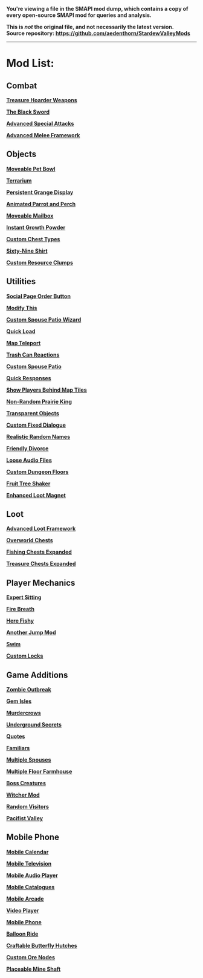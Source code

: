 **You're viewing a file in the SMAPI mod dump, which contains a copy of every open-source SMAPI mod
for queries and analysis.**

**This is _not_ the original file, and not necessarily the latest version.**  
**Source repository: https://github.com/aedenthorn/StardewValleyMods**

----

# Mod List:

## Combat

**[Treasure Hoarder Weapons](https://www.nexusmods.com/stardewvalley/mods/8010)**

**[The Black Sword](https://www.nexusmods.com/stardewvalley/mods/7987)**

**[Advanced Special Attacks](https://www.nexusmods.com/stardewvalley/mods/7903)**

**[Advanced Melee Framework](https://www.nexusmods.com/stardewvalley/mods/7886)**

## Objects

**[Moveable Pet Bowl](https://www.nexusmods.com/stardewvalley/mods/8038)**

**[Terrarium](https://www.nexusmods.com/stardewvalley/mods/8031)**

**[Persistent Grange Display](https://www.nexusmods.com/stardewvalley/mods/7977)**

**[Animated Parrot and Perch](https://www.nexusmods.com/stardewvalley/mods/7957)**

**[Moveable Mailbox](https://www.nexusmods.com/stardewvalley/mods/7834)**

**[Instant Growth Powder](https://www.nexusmods.com/stardewvalley/mods/7727)**

**[Custom Chest Types](https://www.nexusmods.com/stardewvalley/mods/7755)**

**[Sixty-Nine Shirt](https://www.nexusmods.com/stardewvalley/mods/6969)**

**[Custom Resource Clumps](https://www.nexusmods.com/stardewvalley/mods/6669)**

## Utilities

**[Social Page Order Button](https://www.nexusmods.com/stardewvalley/mods/7871)**

**[Modify This](https://www.nexusmods.com/stardewvalley/mods/7814)**

**[Custom Spouse Patio Wizard](https://www.nexusmods.com/stardewvalley/mods/7775)**

**[Quick Load](https://www.nexusmods.com/stardewvalley/mods/7756)**

**[Map Teleport](https://www.nexusmods.com/stardewvalley/mods/7675)**

**[Trash Can Reactions](https://www.nexusmods.com/stardewvalley/mods/7643)**

**[Custom Spouse Patio](https://www.nexusmods.com/stardewvalley/mods/6630)**

**[Quick Responses](https://www.nexusmods.com/stardewvalley/mods/6548)**

**[Show Players Behind Map Tiles](https://www.nexusmods.com/stardewvalley/mods/6540)**

**[Non-Random Prairie King](https://www.nexusmods.com/stardewvalley/mods/6509)**

**[Transparent Objects](https://www.nexusmods.com/stardewvalley/mods/6412)**

**[Custom Fixed Dialogue](https://www.nexusmods.com/stardewvalley/mods/6358)**

**[Realistic Random Names](https://www.nexusmods.com/stardewvalley/mods/6269)**

**[Friendly Divorce](https://www.nexusmods.com/stardewvalley/mods/6241)**

**[Loose Audio Files](https://www.nexusmods.com/stardewvalley/mods/5999)**

**[Custom Dungeon Floors](https://www.nexusmods.com/stardewvalley/mods/5894)**

**[Fruit Tree Shaker](https://www.nexusmods.com/stardewvalley/mods/5776)**

**[Enhanced Loot Magnet](https://www.nexusmods.com/stardewvalley/mods/4856)**

## Loot

**[Advanced Loot Framework](https://www.nexusmods.com/stardewvalley/mods/7739)**

**[Overworld Chests](https://www.nexusmods.com/stardewvalley/mods/7710)**

**[Fishing Chests Expanded](https://www.nexusmods.com/stardewvalley/mods/7694)**

**[Treasure Chests Expanded](https://www.nexusmods.com/stardewvalley/mods/7685)**

## Player Mechanics

**[Expert Sitting](https://www.nexusmods.com/stardewvalley/mods/7435)**

**[Fire Breath](https://www.nexusmods.com/stardewvalley/mods/7311)**

**[Here Fishy](https://www.nexusmods.com/stardewvalley/mods/6586)**

**[Another Jump Mod](https://www.nexusmods.com/stardewvalley/mods/6546)**

**[Swim](https://www.nexusmods.com/stardewvalley/mods/6326)**

**[Custom Locks](https://www.nexusmods.com/stardewvalley/mods/6251)**

## Game Additions

**[Zombie Outbreak](https://www.nexusmods.com/stardewvalley/mods/6743)**

**[Gem Isles](https://www.nexusmods.com/stardewvalley/mods/6692)**

**[Murdercrows](https://www.nexusmods.com/stardewvalley/mods/6615)**

**[Underground Secrets](https://www.nexusmods.com/stardewvalley/mods/6597)**

**[Quotes](https://www.nexusmods.com/stardewvalley/mods/6503)**

**[Familiars](https://www.nexusmods.com/stardewvalley/mods/6429)**

**[Multiple Spouses](https://www.nexusmods.com/stardewvalley/mods/6227)**

**[Multiple Floor Farmhouse](https://www.nexusmods.com/stardewvalley/mods/8077)**

**[Boss Creatures](https://www.nexusmods.com/stardewvalley/mods/5864)**

**[Witcher Mod](https://www.nexusmods.com/stardewvalley/mods/5797)**

**[Random Visitors](https://www.nexusmods.com/stardewvalley/mods/4911)**

**[Pacifist Valley](https://www.nexusmods.com/stardewvalley/mods/5464)**

## Mobile Phone

**[Mobile Calendar](https://www.nexusmods.com/stardewvalley/mods/6601)**

**[Mobile Television](https://www.nexusmods.com/stardewvalley/mods/6575)**

**[Mobile Audio Player](https://www.nexusmods.com/stardewvalley/mods/6568)**

**[Mobile Catalogues](https://www.nexusmods.com/stardewvalley/mods/6543)**

**[Mobile Arcade](https://www.nexusmods.com/stardewvalley/mods/6538)**

**[Video Player](https://www.nexusmods.com/stardewvalley/mods/6524)**

**[Mobile Phone](https://www.nexusmods.com/stardewvalley/mods/6523)**

**[Balloon Ride](https://www.nexusmods.com/stardewvalley/mods/6633)**

**[Craftable Butterfly Hutches](https://www.nexusmods.com/stardewvalley/mods/6279)**

**[Custom Ore Nodes](https://www.nexusmods.com/stardewvalley/mods/5966)**

**[Placeable Mine Shaft](https://www.nexusmods.com/stardewvalley/mods/5440)**
